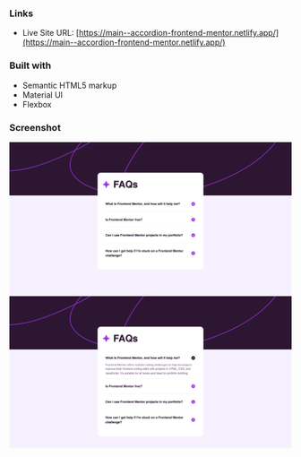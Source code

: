 ### Links

- Live Site URL: [https://main--accordion-frontend-mentor.netlify.app/](https://main--accordion-frontend-mentor.netlify.app/)

### Built with

- Semantic HTML5 markup
- Material UI
- Flexbox

### Screenshot

![](./screenshot-1.jpeg)
![](./screenshot-2.jpeg)
